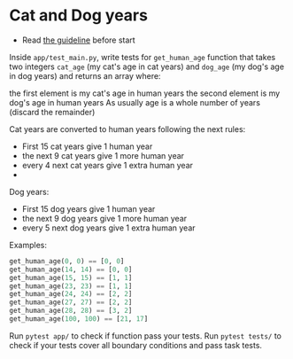 # Cat and Dog years

- Read [the guideline](https://github.com/mate-academy/py-task-guideline/blob/main/README.md) before start

Inside `app/test_main.py`, write tests for `get_human_age` function that 
takes two integers `cat_age` (my cat's age in cat years) and `dog_age` 
(my dog's age in dog years) and returns an array where:

the first element is my cat's age in human years
the second element is my dog's age in human years
As usually age is a whole number of years (discard the remainder)

Cat years are converted to human years following the next rules:

- First 15 cat years give 1 human year
- the next 9 cat years give 1 more human year
- every 4 next cat years give 1 extra human year
- 
Dog years:

- First 15 dog years give 1 human year
- the next 9 dog years give 1 more human year
- every 5 next dog years give 1 extra human year

Examples:
```python
get_human_age(0, 0) == [0, 0]
get_human_age(14, 14) == [0, 0]
get_human_age(15, 15) == [1, 1]
get_human_age(23, 23) == [1, 1]
get_human_age(24, 24) == [2, 2]
get_human_age(27, 27) == [2, 2]
get_human_age(28, 28) == [3, 2]
get_human_age(100, 100) == [21, 17]
```

Run `pytest app/` to check if function pass your tests.
Run `pytest tests/` to check if your tests cover all boundary conditions
and pass task tests.
